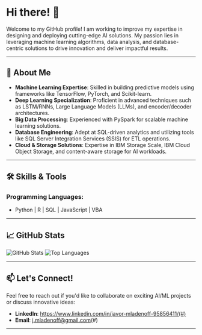 # Hi there! 👋

Welcome to my GitHub profile! I am working to improve my expertise in designing and deploying cutting-edge AI solutions. My passion lies in leveraging machine learning algorithms, data analysis, and database-centric solutions to drive innovation and deliver impactful results.

---

## 🚀 About Me
- **Machine Learning Expertise**: Skilled in building predictive models using frameworks like TensorFlow, PyTorch, and Scikit-learn.
- **Deep Learning Specialization**: Proficient in advanced techniques such as LSTM/RNNs, Large Language Models (LLMs), and encoder/decoder architectures.
- **Big Data Processing**: Experienced with PySpark for scalable machine learning solutions.
- **Database Engineering**: Adept at SQL-driven analytics and utilizing tools like SQL Server Integration Services (SSIS) for ETL operations.
- **Cloud & Storage Solutions**: Expertise in IBM Storage Scale, IBM Cloud Object Storage, and content-aware storage for AI workloads.

---

## 🛠️ Skills & Tools
### Programming Languages:
- Python | R | SQL | JavaScript | VBA 

---

## 📈 GitHub Stats
![GitHub Stats](https://github-readme-stats.vercel.app/api?username=Krondosfire&show_icons=true&theme=dark&custom_title=Krondosfire's%20GitHub%20Stats)
![Top Languages](https://github-readme-stats.vercel.app/api/top-langs/?username=Krondosfire&layout=compact&theme=radical)

---

## 📫 Let's Connect!
Feel free to reach out if you'd like to collaborate on exciting AI/ML projects or discuss innovative ideas:
- **LinkedIn**: https://www.linkedin.com/in/javor-mladenoff-95856411/(#)
- **Email**: j.mladenoff@gmail.com(#)

---


<!--
**Krondosfire/Krondosfire** is a ✨ _special_ ✨ repository because its `README.md` (this file) appears on your GitHub profile.

Here are some ideas to get you started:

- 🔭 I’m currently working on ...
- 🌱 I’m currently learning ...
- 👯 I’m looking to collaborate on ...
- 🤔 I’m looking for help with ...
- 💬 Ask me about ...
- 📫 How to reach me: ...
- 😄 Pronouns: ...
- ⚡ Fun fact: ...
-->
